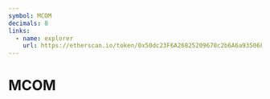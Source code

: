 ```yaml
---
symbol: MCOM
decimals: 8
links:
  - name: explorer
    url: https://etherscan.io/token/0x50dc23F6A26825209670c2b6A6a93506F9732f00
---
```


# MCOM

